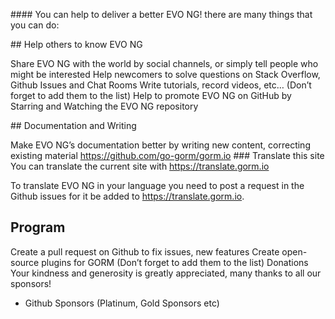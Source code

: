 #### You can help to deliver a better EVO NG! there are many things that you can do:

## Help others to know EVO NG

Share EVO NG with the world by social channels, or simply tell people who might be interested
Help newcomers to solve questions on Stack Overflow, Github Issues and Chat Rooms
Write tutorials, record videos, etc… (Don’t forget to add them to the list)
Help to promote EVO NG on GitHub by Starring and Watching the EVO NG repository

## Documentation and Writing

Make EVO NG’s documentation better by writing new content, correcting existing material
https://github.com/go-gorm/gorm.io
### Translate this site
You can translate the current site with https://translate.gorm.io

To translate EVO NG in your language you need to post a request in the Github issues for it be added to https://translate.gorm.io.

## Program

Create a pull request on Github to fix issues, new features
Create open-source plugins for GORM (Don’t forget to add them to the list)
Donations
Your kindness and generosity is greatly appreciated, many thanks to all our sponsors!

- Github Sponsors (Platinum, Gold Sponsors etc)
